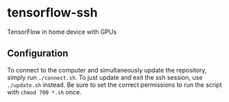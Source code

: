 # tensorflow-ssh

TensorFlow in home device with GPUs

## Configuration

To connect to the computer and simultaneously update the repository, simply run `./connect.sh`. To just update and exit the ssh session, use `./update.sh` instead. Be sure to set the correct permissions to run the script with `chmod 700 *.sh` once.
